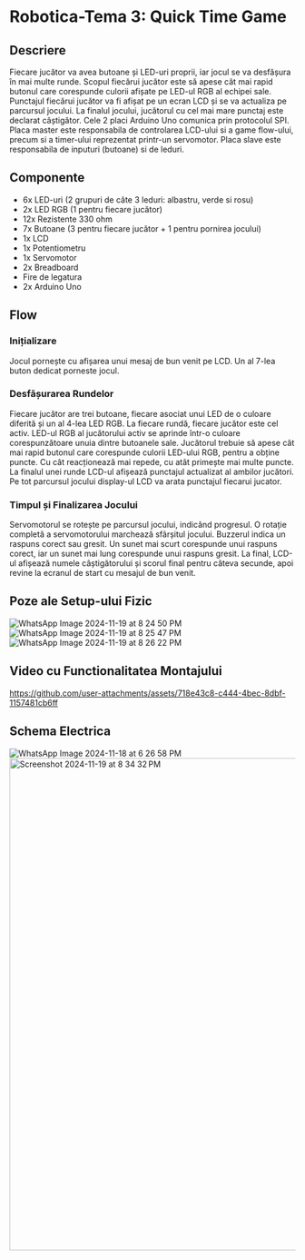 # Robotica-Tema 3: Quick Time Game

## Descriere
Fiecare jucător va avea butoane și LED-uri proprii, iar jocul se va desfășura în mai multe runde. Scopul fiecărui jucător este să apese cât mai rapid butonul care corespunde culorii afișate pe LED-ul RGB al echipei sale. Punctajul fiecărui jucător va fi afișat pe un ecran LCD și se va actualiza pe parcursul jocului. La finalul jocului, jucătorul cu cel mai mare punctaj este declarat câștigător. Cele 2 placi Arduino Uno comunica prin protocolul SPI. Placa master este responsabila de controlarea LCD-ului si a game flow-ului, precum si a timer-ului reprezentat printr-un servomotor. Placa slave este responsabila de inputuri (butoane) si de leduri.

## Componente
* 6x LED-uri (2 grupuri de câte 3 leduri: albastru, verde si rosu)
* 2x LED RGB (1 pentru fiecare jucător)
* 12x Rezistente 330 ohm
* 7x Butoane (3 pentru fiecare jucător + 1 pentru pornirea jocului)
* 1x LCD
* 1x Potentiometru
* 1x Servomotor
* 2x Breadboard
* Fire de legatura
* 2x Arduino Uno

## Flow
### Inițializare
Jocul pornește cu afișarea unui mesaj de bun venit pe LCD. Un al 7-lea buton dedicat porneste jocul.

### Desfășurarea Rundelor
Fiecare jucător are trei butoane, fiecare asociat unui LED de o culoare diferită și un al 4-lea LED RGB.
La fiecare rundă, fiecare jucător este cel activ.
LED-ul RGB al jucătorului activ se aprinde într-o culoare corespunzătoare unuia dintre butoanele sale. Jucătorul trebuie să apese cât mai rapid butonul care corespunde culorii LED-ului RGB, pentru a obține puncte. Cu cât reacționează mai repede, cu atât primește mai multe puncte.
La finalul unei runde LCD-ul afișează punctajul actualizat al ambilor jucători.
Pe tot parcursul jocului display-ul LCD va arata punctajul fiecarui jucator.

### Timpul și Finalizarea Jocului
Servomotorul se rotește pe parcursul jocului, indicând progresul. O rotație completă a servomotorului marchează sfârșitul jocului.
Buzzerul indica un raspuns corect sau gresit. Un sunet mai scurt corespunde unui raspuns corect, iar un sunet mai lung corespunde unui raspuns gresit.
La final, LCD-ul afișează numele câștigătorului și scorul final pentru câteva secunde, apoi revine la ecranul de start cu mesajul de bun venit.

## Poze ale Setup-ului Fizic
![WhatsApp Image 2024-11-19 at 8 24 50 PM](https://github.com/user-attachments/assets/777c472e-7e0c-4267-a151-a3edfb000604)
![WhatsApp Image 2024-11-19 at 8 25 47 PM](https://github.com/user-attachments/assets/beac6c5e-cc81-44ae-b61e-9f6582a540ca)
![WhatsApp Image 2024-11-19 at 8 26 22 PM](https://github.com/user-attachments/assets/fb492e5e-eaae-4c6a-8189-b85b8ae99ca3)

## Video cu Functionalitatea Montajului
https://github.com/user-attachments/assets/718e43c8-c444-4bec-8dbf-1157481cb6ff

## Schema Electrica
![WhatsApp Image 2024-11-18 at 6 26 58 PM](https://github.com/user-attachments/assets/6be75af4-7395-41cc-96a4-96f9bcd5c313)
<img width="867" alt="Screenshot 2024-11-19 at 8 34 32 PM" src="https://github.com/user-attachments/assets/72aea055-93ee-4455-9605-726f9204caea">












